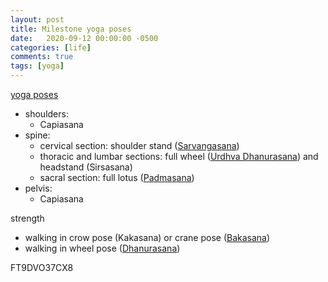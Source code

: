 ```yaml
---
layout: post
title: Milestone yoga poses
date:   2020-09-12 00:00:00 -0500
categories: [life]
comments: true
tags: [yoga]
---
```



[yoga poses](https://en.wikipedia.org/wiki/List_of_asanas)

* shoulders:
    * Capiasana
* spine:
    * cervical section: shoulder stand ([Sarvangasana](https://en.wikipedia.org/wiki/Sarvangasana))
    * thoracic and lumbar sections: full wheel ([Urdhva Dhanurasana][wheel]) and headstand (Sirsasana)
	* sacral section: full lotus ([Padmasana](https://en.wikipedia.org/wiki/Lotus_position))
* pelvis:
    * Capiasana

strength

* walking in crow pose (Kakasana) or crane pose ([Bakasana](https://en.wikipedia.org/wiki/Bakasana))
* walking in wheel pose ([Dhanurasana][wheel])


FT9DVO37CX8

[wheel]: https://en.wikipedia.org/wiki/Chakrasana
